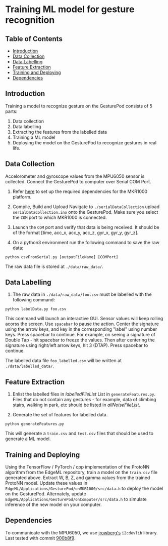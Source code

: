 Training ML model for gesture recognition
=========================

## Table of Contents

- [Introduction](#intro)
- [Data Collection](#data-dollection)
- [Data Labelling](#data-labelling)
- [Feature Extraction](#feature-extraction)
- [Training and Deploying](#train-deploy)
- [Dependencies](#dependencies)


## Introduction

Training a model to recognize gesture on the GesturePod consists of 5 parts:

1. Data collection
2. Data labelling
3. Extracting the features from the labelled data
4. Training a ML model
5. Deploying the model on the GesturePod to recognize gestures in real life.


## Data Collection

Accelorometer and gyroscope values from the MPU6050 sensor is collected. 
Connect the GesturePod to computer over Serial COM Port.

1. Refer
   [here](https://github.com/microsoft/EdgeML/blob/master/Applications/GesturePod/onMKR1000/README.md#quick-start)
to set up the required dependencies for the MKR1000 platform.
		
2. Compile, Build and Upload
	Navigate to `./serialDataCollection` upload `serialDataCollection.ino` onto the GesturePod.
	Make sure you select the ```COM``` port to which MKR1000 is connected.
	
3. Launch the ```COM``` port and verify that data is being received. It should be of the format 
[time, acc_x, acc_y, acc_z, gyr_x, gyr_y, gyr_z].

4. On a python3 environment run the following command to save the raw data: 
```
python csvFromSerial.py [outputFileName] [COMPort]
``` 
The raw data file is stored at `./data/raw_data/`.


## Data Labelling

1. The raw data in `./data/raw_data/foo.csv` must be labelled with the following command:
```
python labelData.py foo.csv
```
This command will launch an interactive GUI. Sensor values will keep rolling
acorss the screen. Use `spacebar` to pause the action. Center the signature
using the arrow keys, and key in the corresponding "label" using number keys.
Press spacebar to continue. For example, on seeing a signature of Double Tap -
hit spacebar to freeze the values. Then after centering the signature using
right/left arrow keys, hit 3 (DTAP). Press spacebar to continue.

The labelled data file `foo_labelled.csv` will be written at `./data/labelled_data/`.  


## Feature Extraction

1. Enlist the labelled files in *labelledFileList* List in
   `generateFeatures.py`. Files that do not contain any gestures - for example,
data of climbing stairs, walking in park, etc should be listed in
*allNoiseFileList*.

2. Generate the set of features for labelled data. 
```
python generateFeatures.py
```
This will generate a `train.csv` and `test.csv` files that should be used to generate a ML model.

## Training and Deploying
Using the TensorFlow / PyTorch / cpp implementation of the ProtoNN algorithm from the EdgeML repository, train a
model on the ```train.csv``` file generated above.  Extract W, B, Z, and gamma
values from the trained ProtoNN model. Update these values in
```EdgeML/Applications/GesturePod/onMKR1000/src/data.h``` to deploy the model on
the GesturePod. Alternately, update
```EdgeML/Applications/GesturePod/onComputer/src/data.h``` to simulate inference
of the new model on your computer.


## Dependencies
To communicate with the MPU6050, we use [jrowberg's](https://github.com/jrowberg/i2cdevlib) ```i2cdevlib``` library.  Last tested with commit [900b8f9](https://github.com/jrowberg/i2cdevlib/tree/900b8f959e9fa5c3126e0301f8a61d45a4ea99cc).
